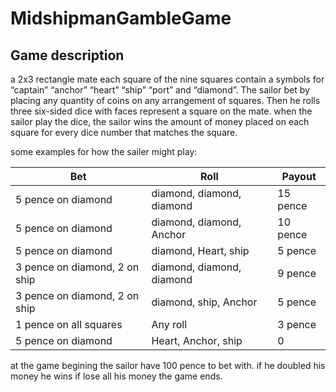 # MidshipmanGambleGame

## Game description
a 2x3 rectangle mate each square of the nine squares contain a symbols for “captain” “anchor” “heart” “ship” “port” and “diamond”. The sailor bet by placing any quantity of coins on any arrangement of squares. Then he rolls three six-sided dice with faces represent a square on the mate. when the sailor play the dice, the sailor wins the amount of money placed on each square for every dice number that matches the square.

some examples for how the sailer might play:

|                  Bet           |           Roll            |  Payout |
|--------------------------------|---------------------------|---------|
| 5 pence on diamond             |diamond, diamond, diamond  | 15 pence|
| 5 pence on diamond             |diamond, diamond, Anchor   | 10 pence|
| 5 pence on diamond             |diamond, Heart, ship       |  5 pence|
| 3 pence on diamond, 2 on ship  |diamond, diamond, diamond  |  9 pence|
| 3 pence on diamond, 2 on ship  |diamond, ship, Anchor      |  5 pence|
| 1 pence on all squares         |Any roll                   |  3 pence|
| 5 pence on diamond             |Heart, Anchor, ship        |    0    |

at the game begining the sailor have 100 pence to bet with. if he doubled his money he wins if lose all his money the game ends.
